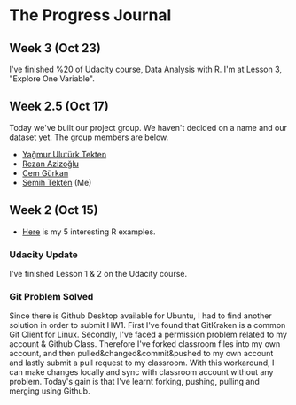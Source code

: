 # The Progress Journal

## Week 3 (Oct 23)

I've finished %20 of Udacity course, Data Analysis with R. I'm at Lesson 3, "Explore One Variable".

## Week 2.5 (Oct 17)

Today we've built our project group. We haven't decided on a name and our dataset yet. The group members are below.

+ [Yağmur Ulutürk Tekten](https://mef-bda503.github.io/pj-uluturktekteny/)
+ [Rezan Azizoğlu](https://mef-bda503.github.io/pj-rezan/)
+ [Cem Gürkan](https://mef-bda503.github.io/pj-gurkanc/)
+ [Semih Tekten](https://mef-bda503.github.io/pj-tektens/) (Me)

## Week 2 (Oct 15)

+ [Here](files/st_homework_1.html) is my 5 interesting R examples.

### Udacity Update 
I've finished Lesson 1 & 2 on the Udacity course.

### Git Problem Solved
Since there is Github Desktop available for Ubuntu, I had to find another solution in order to submit HW1. First I've found that GitKraken is a common Git Client for Linux. Secondly, I've faced a permission problem related to my account & Github Class. Therefore I've forked classroom files into my own account, and then pulled&changed&commit&pushed to my own account and lastly submit a pull request to my classroom. With this workaround, I can make changes locally and sync with classroom account without any problem. Today's gain is that I've learnt forking, pushing, pulling and merging using Github.